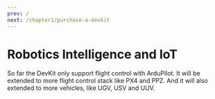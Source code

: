 ```yaml
---
prev: / 
next: /chapter1/purchase-a-devkit
---
```


# Robotics Intelligence and IoT

So far the DevKit only support flight control with ArduPilot. It will be extended to more flight control stack like PX4 and PPZ. And it will also extended to more vehicles, like UGV, USV and UUV.


